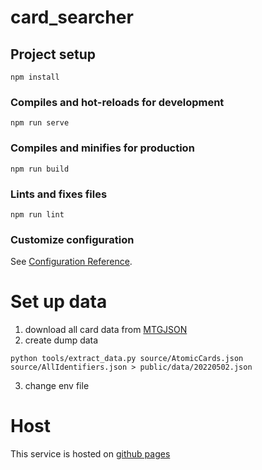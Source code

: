 # card_searcher

## Project setup

```
npm install
```

### Compiles and hot-reloads for development

```
npm run serve
```

### Compiles and minifies for production

```
npm run build
```

### Lints and fixes files

```
npm run lint
```

### Customize configuration

See [Configuration Reference](https://cli.vuejs.org/config/).

# Set up data

1. download all card data from [MTGJSON](https://mtgjson.com/downloads/all-files/#atomiccards)
2. create dump data

```
python tools/extract_data.py source/AtomicCards.json source/AllIdentifiers.json > public/data/20220502.json
```

3. change env file

# Host

This service is hosted on [github pages](https://vintersnow.github.io/mtg-card-list-app/)
